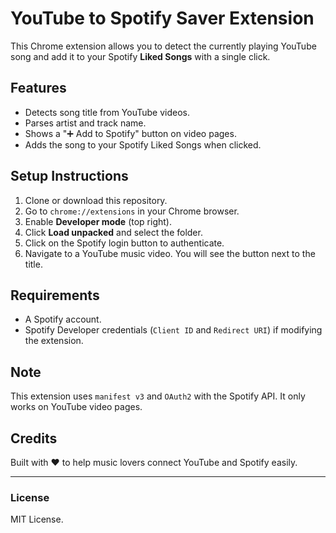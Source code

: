 
# YouTube to Spotify Saver Extension

This Chrome extension allows you to detect the currently playing YouTube song and add it to your Spotify **Liked Songs** with a single click.

## Features

- Detects song title from YouTube videos.
- Parses artist and track name.
- Shows a "➕ Add to Spotify" button on video pages.
- Adds the song to your Spotify Liked Songs when clicked.

## Setup Instructions

1. Clone or download this repository.
2. Go to `chrome://extensions` in your Chrome browser.
3. Enable **Developer mode** (top right).
4. Click **Load unpacked** and select the folder.
5. Click on the Spotify login button to authenticate.
6. Navigate to a YouTube music video. You will see the button next to the title.

## Requirements

- A Spotify account.
- Spotify Developer credentials (`Client ID` and `Redirect URI`) if modifying the extension.

## Note

This extension uses `manifest v3` and `OAuth2` with the Spotify API. It only works on YouTube video pages.

## Credits

Built with ❤️ to help music lovers connect YouTube and Spotify easily.

---

### License

MIT License.
